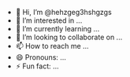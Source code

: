 - 👋 Hi, I’m @hehzgeg3hshgzgs
- 👀 I’m interested in ...
- 🌱 I’m currently learning ...
- 💞️ I’m looking to collaborate on ...
- 📫 How to reach me ...
- 😄 Pronouns: ...
- ⚡ Fun fact: ...

<!---
hehzgeg3hshgzgs/hehzgeg3hshgzgs is a ✨ special ✨ repository because its `README.md` (this file) appears on your GitHub profile.
You can click the Preview link to take a look at your changes.
--->
